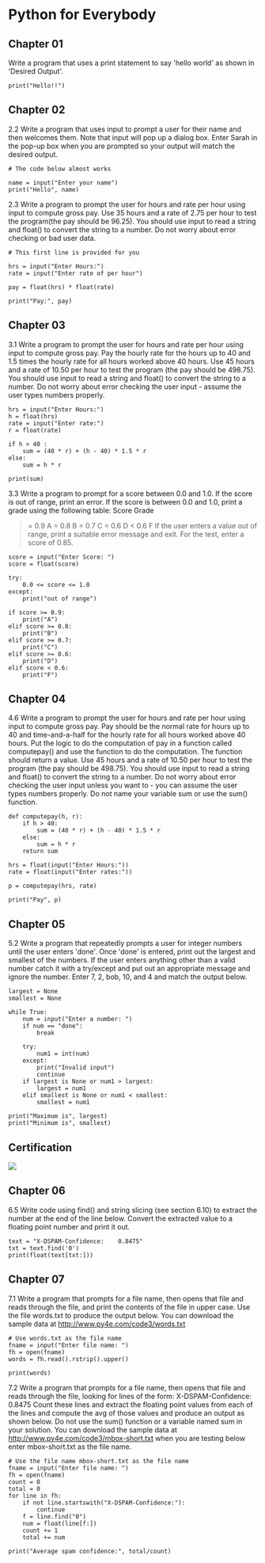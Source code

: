 # Python for Everybody

## Chapter 01

Write a program that uses a print statement to say 'hello world' as shown in 'Desired Output'.

```
print("Hello!!")
```

## Chapter 02

2.2 Write a program that uses input to prompt a user for their name and then welcomes them.
Note that input will pop up a dialog box.
Enter Sarah in the pop-up box when you are prompted so your output will match the desired output.

```
# The code below almost works

name = input("Enter your name")
print("Hello", name)
```

2.3 Write a program to prompt the user for hours and rate per hour using input to compute gross pay.
Use 35 hours and a rate of 2.75 per hour to test the program(the pay should be 96.25).
You should use input to read a string and float() to convert the string to a number.
Do not worry about error checking or bad user data.

```
# This first line is provided for you

hrs = input("Enter Hours:")
rate = input("Enter rate of per hour")

pay = float(hrs) * float(rate)

print("Pay:", pay)
```

## Chapter 03

3.1 Write a program to prompt the user for hours and rate per hour using input to compute gross pay.
Pay the hourly rate for the hours up to 40 and 1.5 times the hourly rate for all hours worked above 40 hours.
Use 45 hours and a rate of 10.50 per hour to test the program (the pay should be 498.75).
You should use input to read a string and float() to convert the string to a number.
Do not worry about error checking the user input - assume the user types numbers properly.

```
hrs = input("Enter Hours:")
h = float(hrs)
rate = input("Enter rate:")
r = float(rate)

if h > 40 :
    sum = (40 * r) + (h - 40) * 1.5 * r
else:
    sum = h * r
    
print(sum)
```

3.3 Write a program to prompt for a score between 0.0 and 1.0.
If the score is out of range, print an error.
If the score is between 0.0 and 1.0, print a grade using the following table:
Score Grade
>= 0.9 A
>= 0.8 B
>= 0.7 C
>= 0.6 D
< 0.6 F
If the user enters a value out of range, print a suitable error message and exit. For the test, enter a score of 0.85.

```
score = input("Enter Score: ")
score = float(score)

try:
    0.0 <= score <= 1.0
except:
    print("out of range")

if score >= 0.9:
    print("A")
elif score >= 0.8:
    print("B")
elif score >= 0.7:
    print("C")
elif score >= 0.6:
    print("D")
elif score < 0.6:
    print("F")
```

## Chapter 04

4.6 Write a program to prompt the user for hours and rate per hour using input to compute gross pay.
Pay should be the normal rate for hours up to 40 and time-and-a-half for the hourly rate for all hours worked above 40 hours.
Put the logic to do the computation of pay in a function called computepay() and use the function to do the computation.
The function should return a value.
Use 45 hours and a rate of 10.50 per hour to test the program (the pay should be 498.75).
You should use input to read a string and float() to convert the string to a number.
Do not worry about error checking the user input unless you want to - you can assume the user types numbers properly.
Do not name your variable sum or use the sum() function.

```
def computepay(h, r):
    if h > 40:
        sum = (40 * r) + (h - 40) * 1.5 * r
    else:
        sum = h * r
    return sum

hrs = float(input("Enter Hours:"))
rate = float(input("Enter rates:"))

p = computepay(hrs, rate)

print("Pay", p)
```

## Chapter 05

5.2 Write a program that repeatedly prompts a user for integer numbers until the user enters 'done'.
Once 'done' is entered, print out the largest and smallest of the numbers.
If the user enters anything other than a valid number catch it with a try/except and put out an appropriate message and ignore the number.
Enter 7, 2, bob, 10, and 4 and match the output below.

```
largest = None
smallest = None

while True:
    num = input("Enter a number: ")
    if num == "done":
        break
        
    try:
        num1 = int(num)
    except:
        print("Invalid input")
        continue
    if largest is None or num1 > largest:
        largest = num1
    elif smallest is None or num1 < smallest:
        smallest = num1

print("Maximum is", largest)
print("Minimum is", smallest)
```

## Certification
![](https://images.velog.io/images/jbro321/post/036489ca-d1ef-49d8-b931-b9f96d433164/JP.jpg)

## Chapter 06

6.5 Write code using find() and string slicing (see section 6.10) to extract the number at the end of the line below.
Convert the extracted value to a floating point number and print it out.

```
text = "X-DSPAM-Confidence:    0.8475"
txt = text.find('0')
print(float(text[txt:]))
```

## Chapter 07

7.1 Write a program that prompts for a file name, then opens that file and reads through the file, and print the contents of the file in upper case.
Use the file words.txt to produce the output below.
You can download the sample data at http://www.py4e.com/code3/words.txt

```
# Use words.txt as the file name
fname = input("Enter file name: ")
fh = open(fname)
words = fh.read().rstrip().upper()

print(words)
```

7.2 Write a program that prompts for a file name, then opens that file and reads through the file, looking for lines of the form:
X-DSPAM-Confidence:    0.8475
Count these lines and extract the floating point values from each of the lines and compute the avg of those values and produce an output as shown below.
Do not use the sum() function or a variable named sum in your solution.
You can download the sample data at http://www.py4e.com/code3/mbox-short.txt when you are testing below enter mbox-short.txt as the file name.

```
# Use the file name mbox-short.txt as the file name
fname = input("Enter file name: ")
fh = open(fname)
count = 0
total = 0
for line in fh:
    if not line.startswith("X-DSPAM-Confidence:"):
        continue
    f = line.find("0")
    num = float(line[f:])
    count += 1
    total += num
    
print("Average spam confidence:", total/count)
```